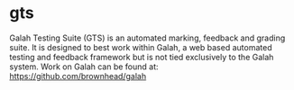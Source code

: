 gts
===

Galah Testing Suite (GTS) is an automated marking, feedback and grading
suite.  It is designed to best work within Galah, a web based automated
testing and feedback framework but is not tied exclusively to the Galah
system.  Work on Galah can be found at: https://github.com/brownhead/galah
